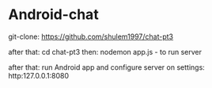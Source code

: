 # Android-chat

git-clone: https://github.com/shulem1997/chat-pt3

after that: cd chat-pt3
then: nodemon app.js -  to run server

after that: run Android app and configure server on settings: http:127.0.0.1:8080
